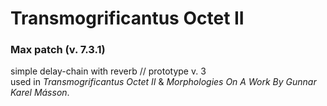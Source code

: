 # Transmogrificantus Octet II
### Max patch (v. 7.3.1)

simple delay-chain with reverb // prototype v. 3<br>
used in *Transmogrificantus Octet II* & *Morphologies On A Work By Gunnar Karel Másson*.<br>
